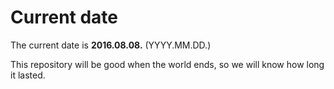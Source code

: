 # Current date

The current date is **2016.08.08.** (YYYY.MM.DD.)

This repository will be good when the world ends, so we will know how long it lasted.